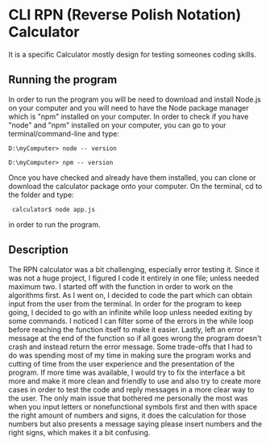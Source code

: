# CLI RPN (Reverse Polish Notation) Calculator
It is a specific Calculator mostly design for testing someones coding skills.

## Running the program
In order to run the program you will be need to download and install Node.js on your computer and you will need to have
the Node package manager which is "npm" installed on your computer. In order to check if you have "node" and "npm" installed
on your computer, you can go to your terminal/command-line and type:

```D:\myComputer> node -- version```

```D:\myComputer> npm -- version```

Once you have checked and already have them installed, you can clone or download the calculator package onto your computer. On 
the terminal, cd to the folder and type:

``` calculator$ node app.js```

in order to run the program.

## Description 
The RPN calculator was a bit challenging, especially error testing it. Since it was not a huge project, I figured I code it entirely in one file; unless needed maximum two. I started off with the function in order to work on the algorithms first. As I went on, I decided to code the part which can obtain input from the user from the terminal. In order for the program to keep going, I decided to go with an infinite while loop unless needed exiting by some commands. I noticed I can filter some of the errors in the while loop before reaching the function itself to make it easier. Lastly, left an error message at the end of the function so if all goes wrong the program doesn't crash and instead return the error message. 
Some trade-offs that I had to do was spending most of my time in making sure the program works and cutting of time from the user experience and the presentation of the program. If more time was available, I would try to fix the interface a bit more and make it more clean and friendly to use and also try to create more cases in order to test the code and reply messages in a more clear way to the user. The only main issue that bothered me personally the most was when you input letters or nonefunctional symbols first and then with space the right amount of numbers and signs, it does the calculation for those numbers but also presents a message saying please insert numbers and the right signs, which makes it a bit confusing. 
